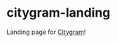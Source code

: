 citygram-landing
================

Landing page for [Citygram](http://github.com/codeforamerica/citygram)!
